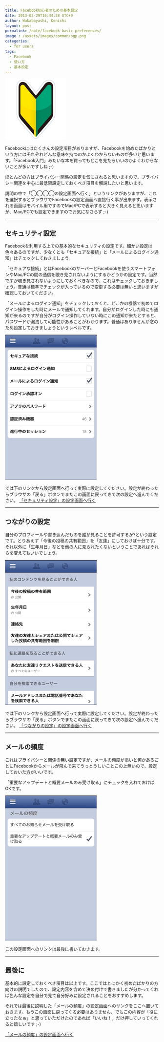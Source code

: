 ```yaml
---
title: Facebook初心者のための基本設定
date: 2013-03-29T16:44:38 UTC+9
author: Wakabayashi, Kenichi
layout: post
permalink: /note/facebook-basic-preferences/
image : /assets/images/common/ogp.png
categories:
  - for users
tags:
  - Facebook
  - 使い方
  - 基本設定
---
```

![beginner](/assets/images/2013/03/other_beginner04.png)

Facebookにはたくさんの設定項目がありますが、Facebookを始めたばかりという方にはそれぞれどんな意味を持つのかよくわからないものが多いと思います。「Facebook入門」みたいな本を買ってもどこを見たらいいのかよくわからないことが多いですしね ;-)

ほとんどの方はプライバシー関係の設定を気にされると思いますので、プライバシー関連を中心に最低限設定しておくべき項目を解説したいと思います。

説明の中で「◯◯◯◯の設定画面へ行く」というリンクがありますが、これを選択するとブラウザでFacebookの設定画面へ直接行く事が出来ます。表示される画面はモバイル用ですのでMac/PCで表示すると大きく見えると思いますが、Mac/PCでも設定できますのでお気になさらず ;-)

- - -
## セキュリティ設定
Facebookを利用する上での基本的なセキュリティの設定です。細かい設定は色々あるのですが、少なくとも「セキュアな接続」と「メールによるログイン通知」はチェックしておきましょう。

「セキュアな接続」とはFacebookのサーバーとFacebookを使うスマートフォンやMac/PCの間の通信を覗き見されないようにするかどうかの設定です。当然ですが覗き見されないようにしておくべきなので、これはチェックしておきましょう。普通は標準でチェックが入っているので変更する必要は無いと思いますが確認しておいてください。

「メールによるログイン通知」をチェックしておくと、どこかの機器で初めてログイン操作をした時にメールで通知してくれます。自分がログインした時にも通知が来るのですが自分がログイン操作していない時にこの通知が来たとすると、パスワードが漏洩して可能性があることがわかります。普通はありませんが念のため設定しておきましょうというレベルです。

![secyrity](/assets/images/2013/03/secyrity.png)

では下のリンクから設定画面へ行って実際に設定してください。設定が終わったらブラウザの「戻る」ボタンでまたこの画面に戻ってきて次の設定へ進んでください。
[「セキュリティ設定」の設定画面へ行く](https://m.facebook.com/settings/security/)
- - -
## つながりの設定
自分のプロフィールや書き込んだものを誰が見ることを許可するか?という設定です。とりあえず「今後の投稿の共有範囲」を「友達」にしておけば十分です。それ以外に「生年月日」などを他の人に見られたくないということであればそれらを変えてもいいでしょう。

![connection01](/assets/images/2013/03/connection01.png)

では下のリンクから設定画面へ行って実際に設定してください。設定が終わったらブラウザの「戻る」ボタンでまたこの画面に戻ってきて次の設定へ進んでください。
[「つながりの設定」の設定画面へ行く](https://m.facebook.com/privacy/touch/basic/)
- - -
## メールの頻度
これはプライバシーと関係の無い設定ですが、メールの頻度が高いと何かあるごとにFacebookからメールが飛んで来てうっとうしいことこの上無いので、設定しておいた方がいいです。

「重要なアップデートと概要メールのみ受け取る」にチェックを入れておけばOKです。

![mail](/assets/images/2013/03/mail.png)

この設定画面へのリンクは最後に書いておきます。

- - -
## 最後に
基本的に設定しておくべき項目は以上です。ここではとにかく初めたばかりの方向けの説明でしたので、設定内容を含めて決め付けで書きましたが分かってくれば色んな設定を自分で見て自分好みに設定されることをおすすめします。

それでは最後に説明した「メールの頻度」の設定画面へのリンクをここへ置いておきます。もうこの画面に戻ってくる必要はありません、でもこの内容が「役に立ったなぁ」と思っていただけたのであれば「いいね！」だけ押していってくれると嬉しいです ;-)

[「メールの頻度」の設定画面へ行く](https://m.facebook.com/settings/notifications/email/?choose_frequency/)